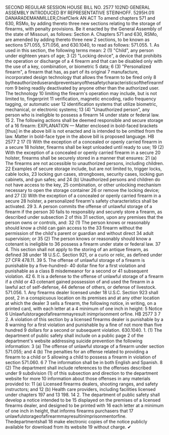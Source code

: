 SECOND REGULAR SESSION
HOUSE BILL NO. 2577
102ND GENERAL ASSEMBLY
INTRODUCED BY REPRESENTATIVE STEINHOFF.
5295H.01I DANARADEMANMILLER,ChiefClerk
AN ACT
To amend chapters 571 and 630, RSMo, by adding thereto three new sections relating to the
storage of firearms, with penalty provisions.
Be it enacted by the General Assembly of the state of Missouri, as follows:
Section A. Chapters 571 and 630, RSMo, are amended by adding thereto three new
2 sections, to be known as sections 571.055, 571.056, and 630.1040, to read as follows:
571.055. 1. As used in this section, the following terms mean:
2 (1) "Child", any person under eighteen years of age;
3 (2) "Locking device", a device that prohibits the operation or discharge of a
4 firearm and that can be disabled only with the use of a key, combination, or biometric
5 data;
6 (3) "Personalized firearm", a firearm that has, as part of its original
7 manufacture, incorporated design technology that allows the firearm to be fired only
8 bytheauthorizeduserandpreventsanyofthesafetycharacteristicsofthefirearmfrom
9 being readily deactivated by anyone other than the authorized user. The technology
10 limiting the firearm's operation may include, but is not limited to, fingerprint
11 verification, magnetic encoding, radio frequency tagging, or automatic user
12 identification systems that utilize biometric, mechanical, or electronic systems;
13 (4) "Unauthorized person", any person who is ineligible to possess a firearm
14 under state or federal law.
15 2. The following actions shall be deemed responsible and secure storage of a
16 firearm:
EXPLANATION — Matter enclosed in bold-faced brackets [thus] in the above bill is not enacted and is
intended to be omitted from the law. Matter in bold-face type in the above bill is proposed language.
HB 2577 2
17 (1) With the exception of a concealed or openly carried firearm in a secure
18 holster, firearms shall be kept unloaded until ready to use;
19 (2) With the exception of a concealed or openly carried firearm in a secure
20 holster, firearms shall be securely stored in a manner that ensures:
21 (a) The firearms are not accessible to unauthorized persons, including children.
22 Examples of secure storage include, but are not limited to, trigger locks, cable locks,
23 locking gun cases, strongboxes, security cases, locking gun cabinets, and gun safes; and
24 (b) Unauthorized persons and children do not have access to the key,
25 combination, or other unlocking mechanism necessary to open the storage container
26 or remove the locking device; and
27 (3) With the exception of a concealed or openly carried firearm in a secure
28 holster, a personalized firearm's safety characteristics shall be activated.
29 3. A person commits the offense of unlawful storage of a firearm if the person
30 fails to responsibly and securely store a firearm, as described under subsection 2 of this
31 section, upon any premises that the person owns or controls, and:
32 (1) The person knows or reasonably should know a child can gain access to the
33 firearm without the permission of the child's parent or guardian and without direct
34 adult supervision; or
35 (2) The person knows or reasonably should know a cotenant is ineligible to
36 possess a firearm under state or federal law.
37 4. This section shall not apply to the storing of an antique firearm, as defined
38 under 18 U.S.C. Section 921, or a curio or relic, as defined under 27 CFR 478.11.
39 5. The offense of unlawful storage of a firearm is punishable by a five-hundred-
40 dollar fine for a first violation and punishable as a class B misdemeanor for a second or
41 subsequent violation.
42 6. It is a defense to the offense of unlawful storage of a firearm if a child or
43 cotenant gained possession of and used the firearm in a lawful act of self-defense,
44 defense of others, or defense of livestock.
571.056. 1. Any firearms dealer licensed under 18 U.S.C. Section 923 shall post,
2 in a conspicuous location on its premises and at any other location at which the dealer
3 sells a firearm, the following notice, in writing, on a printed card, with each letter at a
4 minimum of one inch in height:
5 Notice
6 Unlawfulstorageofafirearmmayresult inimprisonment orfine.
HB 2577 3
7 2. A violation of this section by a licensed firearms dealer is punishable by a
8 warning for a first violation and punishable by a fine of not more than five hundred
9 dollars for a second or subsequent violation.
630.1040. 1. (1) The department of public safety shall include on a public page
2 of the department's website addressing suicide prevention the following information:
3 (a) The offense of unlawful storage of a firearm under section 571.055; and
4 (b) The penalties for an offense related to providing a firearm to a child or
5 allowing a child to possess a firearm in violation of section 571.060.
6
7 The information shall be in both English and Spanish.
8 (2) The department shall include references to the offenses described under
9 subdivision (1) of this subsection and direction to the department website for more
10 information about those offenses in any materials provided to:
11 (a) Licensed firearms dealers, shooting ranges, and safety instructors; and
12 (b) Health care providers, including facilities licensed under chapters 197 and
13 198.
14 2. The department of public safety shall develop a notice intended to be
15 displayed on the premises of a licensed firearms dealer, and designed to be printed with
16 each letter at a minimum of one inch in height, that informs firearms purchasers that
17 unlawfulstorageofafirearmmayresultinimprisonmentorfine. Thedepartmentshall
18 make electronic copies of the notice publicly available for download from its website
19 without charge.
✔